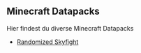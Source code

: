 ## Minecraft Datapacks

Hier findest du diverse Minecraft Datapacks

- [Randomized Skyfight](https://rafaelurben.github.io/minecraft/datapcks/randomizedskyfight)
